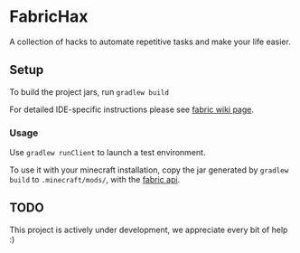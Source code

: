 # FabricHax

A collection of hacks to automate repetitive tasks and make your life easier.

## Setup

To build the project jars, run `gradlew build`

For detailed IDE-specific instructions please see [fabric wiki page](https://fabricmc.net/wiki/tutorial:setup).

### Usage

Use `gradlew runClient` to launch a test environment.

To use it with your minecraft installation, copy the jar generated by `gradlew build` to `.minecraft/mods/`, with the [fabric api](https://www.curseforge.com/minecraft/mc-mods/fabric-api).

## TODO
This project is actively under development, we appreciate every bit of help :)